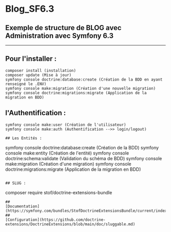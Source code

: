 # Blog_SF6.3

## Exemple de structure de BLOG avec Administration avec Symfony 6.3

***

## Pour l'installer :
```
composer install (installation)
composer update (Mise à jour)
symfony console doctrine:database:create (Création de la BDD en ayant renseigné le .ENV)
symfony console make:migration (Création d'une nouvelle migration)
symfony console doctrine:migrations:migrate (Application de la migration en BDD)
```

## l'Authentification :
```
symfony console make:user (Création de l'utilisateur)
symfony console make:auth (Authentification -->> login/logout)

## Les Entités :
```
symfony console doctrine:database:create (Création de la BDD)
symfony console make:entity (Création de l'entité)
symfony console doctrine:schema:validate (Validation du schéma de BDD)
symfony console make:migration (Création d'une migration)
symfony console doctrine:migrations:migrate (Application de la migration en BDD)
```

## SLUG :
```
composer require stof/doctrine-extensions-bundle
```
##
[Documentation](https://symfony.com/bundles/StofDoctrineExtensionsBundle/current/index.html)
##
[Configuration](https://github.com/doctrine-extensions/DoctrineExtensions/blob/main/doc/sluggable.md)